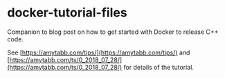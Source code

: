 # docker-tutorial-files
Companion to blog post on how to get started with Docker to release C++ code.

See [https://amytabb.com/tips/](https://amytabb.com/tips/) and [https://amytabb.com/ts/0_2018_07_28/](https://amytabb.com/ts/0_2018_07_28/) for details of the tutorial.

